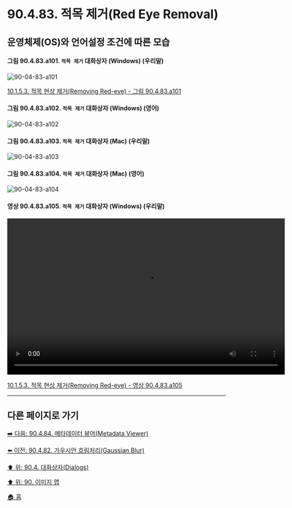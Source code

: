 # 90.4.83. 적목 제거(Red Eye Removal)
## 운영체제(OS)와 언어설정 조건에 따른 모습

<a id="90-04-83-a101"></a>

#### 그림 90.4.83.a101. `적목 제거` 대화상자 (Windows) (우리말)
![90-04-83-a101](https://github.com/wonder13662/gimp/assets/15767104/a99788db-2056-46d2-beef-6564dfd1f3ab)

[10.1.5.3. 적목 현상 제거(Removing Red-eye) - 그림 90.4.83.a101](./10-01-05-03-removing_red_eye.md#90-04-83-a101)

<a id="90-04-83-a102"></a>

#### 그림 90.4.83.a102. `적목 제거` 대화상자 (Windows) (영어)
![90-04-83-a102](https://github.com/wonder13662/gimp/assets/15767104/dbe70855-d14d-4ac1-86dd-c026d43fa2e1)

#### 그림 90.4.83.a103. `적목 제거` 대화상자 (Mac) (우리말)
![90-04-83-a103](https://github.com/wonder13662/gimp/assets/15767104/ccfad960-1a2d-4107-b2b9-38ecf4ce696a)

#### 그림 90.4.83.a104. `적목 제거` 대화상자 (Mac) (영어)
![90-04-83-a104](https://github.com/wonder13662/gimp/assets/15767104/cf52b19f-5a20-4f79-a712-51afcad0b6f6)

<a id="90-04-83-a105"></a>

#### 영상 90.4.83.a105. `적목 제거` 대화상자 (Windows) (우리말)
<video controls="controls" width="640" height="360" src="https://github.com/wonder13662/gimp/assets/15767104/8a845367-65fd-4efa-8f97-03a042a633ae"></video>

[10.1.5.3. 적목 현상 제거(Removing Red-eye) - 영상 90.4.83.a105](./10-01-05-03-removing_red_eye.md#90-04-83-a105)

***

## 다른 페이지로 가기

[➡️ 다음: 90.4.84. 메타데이터 뷰어(Metadata Viewer)](./90-04-84-metadata_viewer.md)

[⬅️ 이전: 90.4.82. 가우시안 흐림처리(Gaussian Blur)](./90-04-82-gaussian_blur.md)

[⬆️ 위: 90.4. 대화상자(Dialogs)](./90-04-00-dialogs.md)

[⬆️ 위: 90. 이미지 맵](./90-00-image-map.md)

[🏠 홈](./00-home.md)
